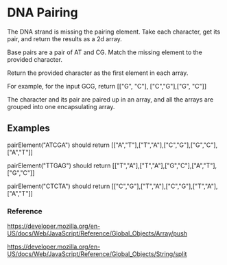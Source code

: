 # DNA Pairing

The DNA strand is missing the pairing element. Take each character, get its pair, and return the results as a 2d array.

Base pairs are a pair of AT and CG. Match the missing element to the provided character.

Return the provided character as the first element in each array.

For example, for the input GCG, return [["G", "C"], ["C","G"],["G", "C"]]

The character and its pair are paired up in an array, and all the arrays are grouped into one encapsulating array.

## Examples

pairElement("ATCGA") should return [["A","T"],["T","A"],["C","G"],["G","C"],["A","T"]]

pairElement("TTGAG") should return [["T","A"],["T","A"],["G","C"],["A","T"],["G","C"]]

pairElement("CTCTA") should return [["C","G"],["T","A"],["C","G"],["T","A"],["A","T"]]

### Reference

<https://developer.mozilla.org/en-US/docs/Web/JavaScript/Reference/Global_Objects/Array/push>

<https://developer.mozilla.org/en-US/docs/Web/JavaScript/Reference/Global_Objects/String/split>